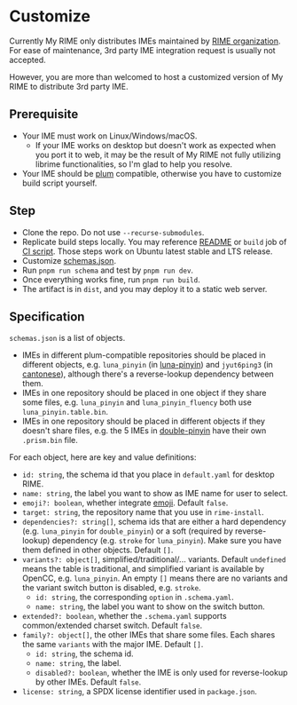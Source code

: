 # Customize
Currently My RIME only distributes IMEs maintained by [RIME organization](https://github.com/rime).
For ease of maintenance, 3rd party IME integration request is usually not accepted.

However, you are more than welcomed to host a customized version of My RIME to distribute 3rd party IME.

## Prerequisite
* Your IME must work on Linux/Windows/macOS.
  * If your IME works on desktop but doesn't work as expected when you port it to web, it may be the result of My RIME not fully utilizing librime functionalities, so I'm glad to help you resolve.
* Your IME should be [plum](https://github.com/rime/plum) compatible, otherwise you have to customize build script yourself.

## Step
* Clone the repo. Do not use `--recurse-submodules`.
* Replicate build steps locally. You may reference [README](../README.md) or `build` job of [CI script](../.github/workflows/build.yml). Those steps work on Ubuntu latest stable and LTS release.
* Customize [schemas.json](../schemas.json).
* Run `pnpm run schema` and test by `pnpm run dev`.
* Once everything works fine, run `pnpm run build`.
* The artifact is in `dist`, and you may deploy it to a static web server.

## Specification
`schemas.json` is a list of objects. 
* IMEs in different plum-compatible repositories should be placed in different objects, e.g. `luna_pinyin` (in [luna-pinyin](https://github.com/rime/rime-luna-pinyin)) and `jyut6ping3` (in [cantonese](https://github.com/rime/rime-cantonese)), although there's a reverse-lookup dependency between them.
* IMEs in one repository should be placed in one object if they share some files, e.g. `luna_pinyin` and `luna_pinyin_fluency` both use `luna_pinyin.table.bin`.
* IMEs in one repository should be placed in different objects if they doesn't share files, e.g. the 5 IMEs in [double-pinyin](https://github.com/rime/rime-double-pinyin) have their own `.prism.bin` file.

For each object, here are key and value definitions:
* `id: string`, the schema id that you place in `default.yaml` for desktop RIME.
* `name: string`, the label you want to show as IME name for user to select.
* `emoji?: boolean`, whether integrate [emoji](https://github.com/rime/rime-emoji). Default `false`.
* `target: string`, the repository name that you use in `rime-install`.
* `dependencies?: string[]`, schema ids that are either a hard dependency (e.g. `luna_pinyin` for `double_pinyin`) or a soft (required by reverse-lookup) dependency (e.g. `stroke` for `luna_pinyin`). Make sure you have them defined in other objects. Default `[]`.
* `variants?: object[]`, simplified/traditional/... variants. Default `undefined` means the table is traditional, and simplified variant is available by OpenCC, e.g. `luna_pinyin`. An empty `[]` means there are no variants and the variant switch button is disabled, e.g. `stroke`.
  * `id: string`, the corresponding `option` in `.schema.yaml`.
  * `name: string`, the label you want to show on the switch button.
* `extended?: boolean`, whether the `.schema.yaml` supports common/extended charset switch. Default `false`.
* `family?: object[]`, the other IMEs that share some files. Each shares the same `variants` with the major IME. Default `[]`.
  * `id: string`, the schema id.
  * `name: string`, the label.
  * `disabled?: boolean`, whether the IME is only used for reverse-lookup by other IMEs. Default `false`.
* `license: string`, a SPDX license identifier used in `package.json`.

